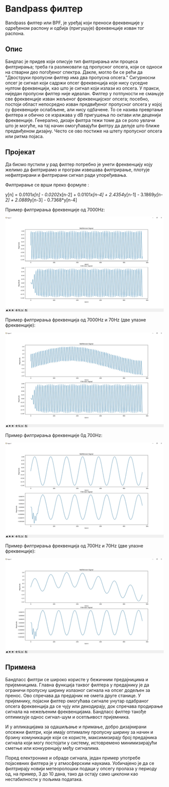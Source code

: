 # Bandpass филтер

Bandpass филтер или BPF, је уређај који преноси фреквенције у одређеном распону и одбија (пригушује) фреквенције изван тог распона.

## Опис

Бандпас је придев који описује тип филтрирања или процеса филтрирања; треба га разликовати од пропусног опсега, који се односи на стварни део погођеног спектра. 
Дакле, могло би се рећи да "Двоструки пропусни филтер има два пропусна опсега." 
Сигурносни опсег је сигнал који садржи опсег фреквенција које нису суседне нултом фреквенцији, као што је сигнал који излази из опсега.
У пракси, ниједан пропусни филтер није идеалан. 
Филтер у потпуности не смањује све фреквенције изван жељеног фреквенцијског опсега; посебно, постоји област непосредно изван предвиђеног пропусног опсега у којој су фреквенције ослабљене, али нису одбачене. 
То се назива превртање филтера и обично се изражава у dB пригушења по октави или деценији фреквенције.
Генерално, дизајн филтра тежи томе да се роло увлачи што је могуће, на тај начин омогућавајући филтру да делује што ближе предвиђеном дизајну. 
Често се ово постиже на штету пропусног опсега или ритма појаса.

## Пројекат

Да бисмо пустили у рад филтер потребно је унети фреквенцију коју желимо да филтрирамо и програм извешава филтрирање, плотује нефилтрирани и филтрирани сигнал ради упоређивања.

Филтрирање се врши преко формуле : 

y[n] = 0.0101*x[n] - 0.0202*x[n-2] + 0.0101*x[n-4] + 2.4354*y[n-1] - 3.1869*y[n-2] + 2.0889*y[n-3] - 0.7368*y[n-4] 

Пример филтрирања фреквенције од 7000Hz:

<img src="7000Hz.jpg">

Пример филтрирања фреквенцијa од 7000Hz и 70Hz (две улазне фреквенције):

<img src="7000Hz-70Hz.jpg">


Пример филтрирања фреквенције 0д 700Hz:

<img src="700Hz.jpg">

Пример филтрирања фреквенцијa од 700Hz и 70Hz (две улазне фреквенције):

<img src="700Hz-70Hz.jpg">



## Примена

Бандпасс филтри се широко користе у бежичним предајницима и пријемницима. 
Главна функција таквог филтера у предајнику је да ограничи пропусну ширину излазног сигнала на опсег додељен за пренос. 
Ово спречава да предајник не омета друге станице. 
У пријемнику, појасни филтер омогућава сигнале унутар одабраног опсега фреквенција да се чују или декодирају, док спречава продирање сигнала на нежељеним фреквенцијама. 
Бандпасс филтер такође оптимизује однос сигнал-шум и осетљивост пријемника.

И у апликацијама за одашиљање и примање, добро дизајнирани опсежни филтри, који имају оптималну пропусну ширину за начин и брзину комуникације који се користе, 
максимизирају број предајника сигнала који могу постојати у систему, истовремено минимизирајући сметње или конкуренцију међу сигналима.

Поред електронике и обраде сигнала, један пример употребе појасевних филтера је у атмосферским наукама. 
Уобичајено је да се филтрирају новији метеоролошки подаци у опсегу пролаза у периоду од, на пример, 3 до 10 дана, 
тако да остају само циклони као нестабилности у пољима података.



